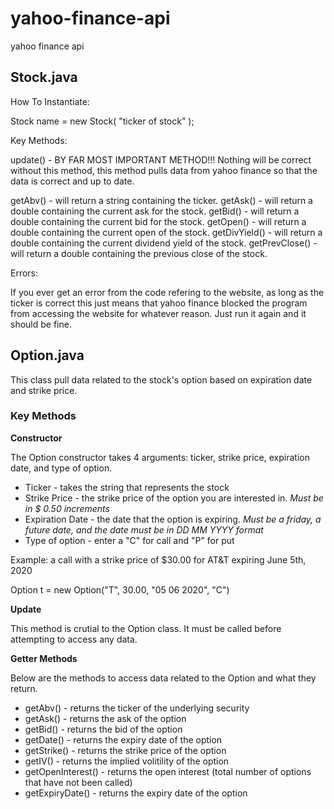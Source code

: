 # yahoo-finance-api
yahoo finance api



## Stock.java

How To Instantiate:

Stock name = new Stock( "ticker of stock" );

Key Methods:

update() - BY FAR MOST IMPORTANT METHOD!!! Nothing will be correct without this method, this method pulls data from
		yahoo finance so that the data is correct and up to date.

getAbv() - will return a string containing the ticker.
getAsk() - will return a double containing the current ask for the stock.
getBid() - will return a double containing the current bid for the stock.
getOpen() - will return a double containing the current open of the stock.
getDivYield() - will return a double containing the current dividend yield of the stock.
getPrevClose() - will return a double containing the previous close of the stock.

Errors:

If you ever get an error from the code refering to the website, as long as the ticker is correct this just means that 
yahoo finance blocked the program from accessing the website for whatever reason. Just run it again and it should be 
fine.


## Option.java

This class pull data related to the stock's option based on expiration date and strike price.

### Key Methods

**Constructor** 

The Option constructor takes 4 arguments: ticker, strike price, expiration date, and type of option.

* Ticker - takes the string that represents the stock
* Strike Price - the strike price of the option you are interested in. *Must be in $ 0.50 increments* 
* Expiration Date - the date that the option is expiring. *Must be a friday, a future date, and the date must be in DD MM YYYY format*
* Type of option - enter a "C" for call and "P" for put

Example: a call with a strike price of $30.00 for AT&T expiring June 5th, 2020

Option t = new Option("T", 30.00, "05 06 2020", "C")

**Update**

This method is crutial to the Option class. It must be called before attempting to access any data.

**Getter Methods**

Below are the methods to access data related to the Option and what they return.

* getAbv() - returns the ticker of the underlying security
* getAsk() - returns the ask of the option
* getBid() - returns the bid of the option
* getDate() - returns the expiry date of the option
* getStrike() - returns the strike price of the option
* getIV() - returns the implied volitility of the option
* getOpenInterest() - returns the open interest (total number of options that have not been called) 
* getExpiryDate() - returns the expiry date of the option
